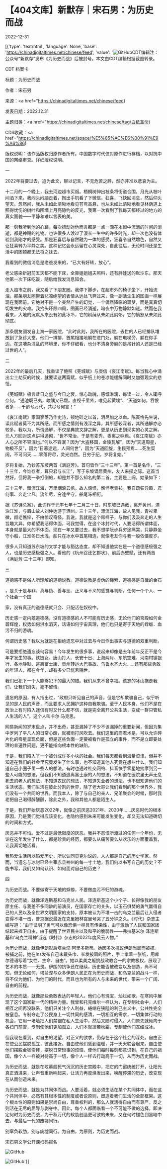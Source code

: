 # 【404文库】新默存｜宋石男：为历史而战

2022-12-31

[{'type': 'text/html', 'language': None, 'base': 'https://chinadigitaltimes.net/chinese/feed', 'value': '![GitHub](https://chinadigitaltimes.net/chinese/files/2022/12/167230075114560_P19544487-768x432.jpeg)CDT编辑注：公众号“新默存”发布《为历史而战》后被封号。本文由CDT编辑根据截图转录。



CDT 档案卡

标题：为历史而战

作者：宋石男

来源：<a href="https://chinadigitaltimes.net/chinese/feed)

发表日期：2022.12.31

主题归类：<a href="https://chinadigitaltimes.net/chinese/tag/白纸革命)

CDS收藏：<a href="https://chinadigitaltimes.net/space/%E5%85%AC%E6%B0%91%E9%A6%86)

版权说明：该作品版权归原作者所有。中国数字时代仅对原作进行存档，以对抗中国的网络审查。详细版权说明。





一

2022年将要过去，追为此文，聊以记言，不无危苦之辞，然亦非准以悲哀为主。

十二月的一个晚上，我去河边超市买烟。梧桐树伸出枝条将街道合围，月光从枝叶间洒下来。我闷头闷脑走着，掏出手机看了下微信，狂喜，飞快回消息，然后仰头望天。忽然间，我从未如此清晰地看见苍弯高悬，也从未如此清晰地看见林荫道上照得忧伤的树叶和围墙上月亮隐约的反光，我第一次看到了我每天都经过的地方的真实面貌——平静和难以言表的美。

那一刻我听到他的心跳，每次搏动对他而言都是一点一滴在永恒中流淌的时间的消逝，都是神赐的礼物。也许很多人渡过了漫长一生中的许多时光，却一次也没有体验到我刚才的感受。那是狂喜后与自然融为一体的感受，狂喜令自然增色，自然又让狂喜转为平静之美。这种记忆会永远留在心灵深处，自此往后，无论时间还是生活中的困顿都无法将之抹去。

我看到的微信消息是老爸发来的，“已大有好转，放心”。

老父感染新冠前五天都不能下床，全靠姐姐姐夫照料，还有胖娃送的默沙东。那天他第一次下床吃饭，随后给我发消息知会。

走入超市之前，我又看了下朋友圈。我停下脚步，在超市外的椅子坐下，开始流泪。那条朋友圈带着悲凉绝望的表情从远处飞奔过来，像一副活生生的图画一样展现在我面前。它绝对不是一个突然产生的幻觉，一个偶然降临的噩梦，而是真真切切发生的灾难。我抬头环顾四周，图画已经消逝，暗夜中万物静默如谜。然而在我看来，大地的沉默从来没有如此冰冷，它的树荫从未如此阴郁，它的愤怒从未如此彻底。

那条朋友圆发自上海一家医院，“此时此刻，我所在的医院，去世的人已经排队堆放到了急诊大堂，他们一排排，首尾相接地躺在进门处，躺在电梯旁，躺在你手边。在这嘈杂混乱的环境里，你不仔细看，也分不清身旁躺的是吊针的人还是已经过世的人”。

二

2022年的最后几天，我重读了鲍照《芜城赋》与庚信《哀江南赋》。每当我心中涌出尘土劫灰的时候，就要读这两篇赋，似乎纸上的苍凉能缓解同时又加强现实的悲怆。

《芜城赋》极言昔日之盛与今日之衰，惊心动魄，感慨淋漓，每读一过，令人辄呼奈何。“通池既已夷，峻隅又已颓。直视千里外，唯见起黄埃”、“天道如何，吞恨者多&#8230;&#8230;千龄兮万代，共尽兮何言！”

《哀江南赋》家国寥落乃作史诗，顿地碎之以首，泪尽加之以血。陈寅恪先生说，读此赋者莫不为其所感，而所感之情则有浅深之异，其所感较深者，其所通解亦必较多。我以为，所谓通解，不仅是典故文辞之解，更是从历史到现实的心灵之解。元人方回对这点讲得透彻，“世不常治，于是有麦秀、黍离之咏焉。《哀江南赋》亦人心之所不容泯也。”何以不容泯？因为“大盗移国，金陵瓦解”，因为“天道周星，物极不反”，因为“日暮途远，人间何世”，因为“天道回旋，生民预焉&#8230;&#8230;死生契阔，不可问天&#8230;&#8230;零落将尽，灵光岿然。日穷于纪，岁将复始。”

岁将复始，乃钞苏东坡两首《满庭芳》。首句皆作“三十三年”。第一首是名作，“三十三年，今谁存者，算只君与长江”，写于东坡谪居黄州，友人来探之际。这首当然好，但将我一拳打倒的，却是并不那么知名的第二首。主要是上阙。姑录如下：



三十三年，飘流江海，万里烟浪云帆。故人惊怪，憔悴老青衫。我自疏狂异趣，君何事、奔走尘凡。流年尽，穷途坐守，船尾冻相衔。



据《苏诗总案》，此词作于元丰七年十二月三十日，时东坡已遇赦，离开黄州，漂泊江淮，与眉山故人刘仲达游于洒州。三十三年，漂流江海，故人见我，青衫卑微，颜老憔悴，不由惊叹奇怪。我说，我就是这个屌样子，与你们汲汲奔走的人生旨趣大异。你希望我活得体面，可我觉得，在这个冰封时代，人要活得所谓体面，本身就是最大的不体面。现在一年又要过去，我不想学阮步兵穷途痛哭，只静静坐守小船，江淮冬日水浅，船只在冰水中首尾相连，就像老友你与我一般依偎度岁。

很多人只知道苏东坡的文学才能与豁达态度，却不知道他实在是一个道德感极强之人，也是历史感极强之人。看他的《杭州召还乞郡状》、前后赤壁赋，还有两首《满庭芳·三十三年》即知。

三

道德感不是俗人所理解的道德说教。道德说教是虚伪的绳索，道德感是自律的金石

，是关于是与非、真与伪、善与恶、正义与不义的感觉与判断。任何一个个人、一个社会一个国

家，没有真正的道德感就只会、只配活在奴役中。

历史感一定内蕴道德感，没有道德感的人不可能有历史感，无论他们的宫殿如何金碧辉煌，权势如何洪水滔天，话语如何宇宙真理，他们也只是寄于天地的蜉蝣．血污不归的游魂。

何谓历史感？我以为就是在拒绝遗忘中对过去与今日作出事实与道德的双重判断。

可是要拒绝遗忘谈何容易！今年发生的很多事，说起来却像是去年前年反正不是今年才发生的事。铁链女、唐山打人、长安十日、上海两月、东航空难、河南村镇银行、各地静默、逃离富士康、贵州转运大巴事故、乌鲁木齐大火&#8230;&#8230;还有那些勇敢的年轻人，都在今年，却有多少已恍若隔世。

我们已犯下一个人能够犯下的最大的错。我们从来不曾幸福。遗忘的冰山拖走我们，让我们消失，毫不留情。

遗忘的原因，有人指出过，“政府只听见自己的声音，但是它却欺骗自己，似乎听见的是人民的声音，而且要求人民拥护这种自我欺骗。至于人民本身，他们不是在政治上有时陷入迷信有时又什么都不信，就是完全离开公共生活，变成一群只管私人生活的人”。这个人叫卡尔·马克思。

网易新闻的岁末盘点，并不出奇，甚至漏掉了不少不该漏掉的重要新闻，但因为集中罗列了平凡人的日常心酸，就被雨打风吹去。我们这里的商君术是，可以允许碎片化的零星呈现负面，但是这些负面一定要被看作是孤立的事件，而不是立即要处理的普遍性问题，更不能指向根本性的缺陷。

于是，我们陷入了一个被分成许多小块的社会。我们每天都看到海量资讯，但并不知道在我们的社会里究竟发生了什么事，也不知道其他人究竟在想些什么。我们知道自己小圈子里一些人的想法，有时也通过社交网络、抖音快手零星地揣摩到另一些人可能的想法，但我们不知道逃离富士康的人的想法，不知道在医院里无声无息死去的老人的想法，不知道农民的想法，不知道失业者的想法，也不很知道他们的生活状态。我们生活在彼此分割的世界，除了老大哥让我们看到的那个世界外，我们没有一个共同的世界。而我本人，除了与自己的亲人、兄弟聚会的时候，那时我老把自己喝得醉醺醺，除此之外，我和其他人都是陌生人。

于是，我们开始厌恶2022年，就像之前厌恶2021年、2020年&#8230;&#8230;厌恶时代的根本原因，乃是我们觉得应该变化，也隐约感到朱来可能发生变化，却又无法知道确切的时间和方式。

厌恶并不可怕。爱不过是最低限度的厌恶。我并不怨恨所渡过的任何一个年份，无论在这年发生了什么，都是珍贵的经历，都要么从痛苦要么从欢乐的方面覆盖我，让我真切地活看。

我热爱生活所以热爱历史，所以认同贝克尔说的，人人都是自己的历史学家。然而，当遗忘与冰封已经主宰赤县神州的每一寸土地，我们何以书写自己的历史？不能书写，我们又如何认识、如何面对自己的历史？

四

为历史而战。不要做寄于天地的蜉蝣，不要做血污不归的游魂。

为历史而战，就像泽连斯基和乌克兰人民。泽连斯基这个小个子、长得像我的朋友廖主任、与我差不多同龄的前演员，在国家存亡的关头，以玉石俱焚的勇气赢得自己的人民以及全世界文明国家的支持，原本被认为不堪一击的乌克兰最后让入侵者变得不堪一击，普京据说最近在克里姆林宫里号哭了五分钟之久。《时代》杂志主编写道：“由于证明了勇气可以像恐惧一样具有传染性，由于激励了人民和国家团结起来捍卫自由，由于提醒了世界民主以及和平的脆弱性——弗拉基米尔·泽连斯基和‘乌克兰精神’当选《时代》杂志的2022年度风云人物。”

为历史而战，就像伊朗影后塔兰涅·阿里多斯蒂。她因多次抗议伊朗当局而被捕。被捕之前，她在Ins发布自己未戴头巾、长发披肩的照片，手上拿着一张纸，用库尔德语写着“女性、生命、自由”。她以柔美之躯挑战政教合一的宗教极权，展现了艺术的本质——无畏。伊朗的抗争还在继续，历史能否被改变以及创造，尚不可知，但无论如何，塔兰涅与众多伊朗人民正在为历史而战，和乌克兰的战斗一样，将不仅为他们、为他们的时代，而且也为所有的人与未来的世代，带来一个广阔、自由的前程。

为历史而战，就像那些勇敢表达的年轻人。他们心有瑰宝，灿烂如歌，在寒风中展现了这个国家新一代的精神力量。我曾和托克维尔一样认为，在专制社会中，人们相互之间再没联系，他们只关注个人利益，蜷缩在狭隘的利己主义中，公共性完全被窒息。专制夺走了公民身上一切共同的感清，一切相互的需求，一切集体行动的机会，它用一堵墙把人们禁锢在私人生活中，然后又随时侵入。人们原先就倾向于各扫门前雪，专制使他们更加孤立，人们本就凛若秋霜，专制使他们冻结成冰。

但我现在看到，对自由的渴望，对正义的欲求，仍存在于这个社会的深处。自由正在使公民摆脱孤立，彼此接近。自由使他们感到温暖，并一天天联合起来。自由使他们摆脱金钱崇拜，摆脱日常琐事的烦恼，使他们每时每刻都意识到，在自己的祖国，像个人一样被对待高于一切，像个人一样去行动高于一切，从而为历史而战。

为历史而战，就是在坟墓般死气沉沉的历史宫殿中，把它的门窗统统打开，让阳光真正洒进来，让声音重新响起来，让活力再度焕发出来，唤醒停滞的历史，改变现在从而创造未来。

为历史而战，就是为共同体而战。人要活着，就必须生活在某个共同体中，而在这个共同体中，必然有其根本性的制度或者说原则，塑造着我们生活的全部框架。这个根本性的原则如果是崇尚自由，尊重权利的，那么人就活得自由而有尊严，反之则活在无尽的屈辱与剥夺中。因此，每个人都面临看一个不可能不做的选择，即决定何时为历史而战，为干秋万代的软肋创造更可欲的未来，又在何时褪色到黑暗中去，与最后一代的废墟同行。

别辜负软肋，别与废墟同行。为自由，为原则，为历史而战。

宋石男文学公开课扫码报名

![GitHub](https://chinadigitaltimes.net/chinese/files/2022/12/Screen-Shot-2022-12-31-at-9.17.06-PM.png)

![GitHub](https://chinadigitaltimes.net/chinese/files/2022/12/IMG_3355.jpg)'}]